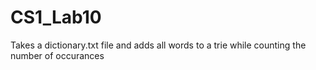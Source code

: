 # CS1_Lab10
Takes a dictionary.txt file and adds all words to a trie while counting the number of occurances
